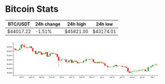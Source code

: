 # Bitcoin Stats

BTC/USDT|24h change|24h high|24h low|
|---|---|---|---|
|$44017.22|-1.51%|$45821.00|$43174.01|

<img src="./chart.svg">

